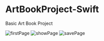 # ArtBookProject-Swift
Basic Art Book Project

![firstPage](https://user-images.githubusercontent.com/73107549/195174201-0fb8e148-df25-48d8-860d-0a43d0791872.png)
![showPage](https://user-images.githubusercontent.com/73107549/195174245-eb5e9ba2-e70e-47a2-938d-ae467b72fde3.png)
![savePage](https://user-images.githubusercontent.com/73107549/195174278-d9641a90-5e35-4430-9dbc-01fe4f921741.png)
